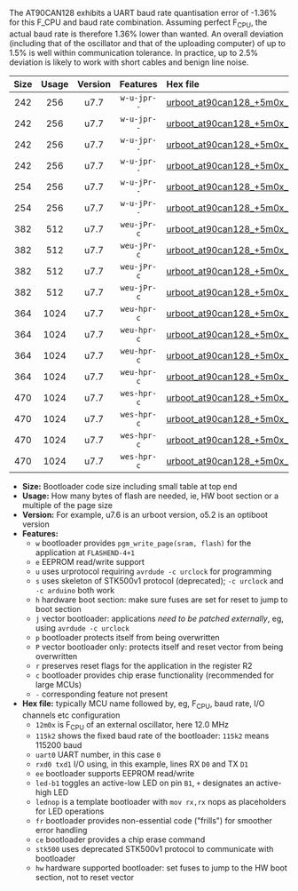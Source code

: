 The AT90CAN128 exhibits a UART baud rate quantisation error of -1.36% for this F_CPU and baud rate combination. Assuming perfect F<sub>CPU</sub>, the actual baud rate is therefore 1.36% lower than wanted. An overall deviation (including that of the oscillator and that of the uploading computer) of up to 1.5% is well within communication tolerance. In practice, up to 2.5% deviation is likely to work with short cables and benign line noise.

|Size|Usage|Version|Features|Hex file|
|:-:|:-:|:-:|:-:|:--|
|242|256|u7.7|`w-u-jpr--`|[urboot_at90can128_+5m0x_++14k4_uart0_rxe0_txe1_led+b5.hex](https://raw.githubusercontent.com/stefanrueger/urboot.hex/main/mcus/at90can128/external_oscillator/fcpu_+5m0x/br_++14k4/urboot_at90can128_+5m0x_++14k4_uart0_rxe0_txe1_led+b5.hex)|
|242|256|u7.7|`w-u-jpr--`|[urboot_at90can128_+5m0x_++14k4_uart0_rxe0_txe1_lednop.hex](https://raw.githubusercontent.com/stefanrueger/urboot.hex/main/mcus/at90can128/external_oscillator/fcpu_+5m0x/br_++14k4/urboot_at90can128_+5m0x_++14k4_uart0_rxe0_txe1_lednop.hex)|
|242|256|u7.7|`w-u-jpr--`|[urboot_at90can128_+5m0x_++14k4_uart1_rxd2_txd3_led+b5.hex](https://raw.githubusercontent.com/stefanrueger/urboot.hex/main/mcus/at90can128/external_oscillator/fcpu_+5m0x/br_++14k4/urboot_at90can128_+5m0x_++14k4_uart1_rxd2_txd3_led+b5.hex)|
|242|256|u7.7|`w-u-jpr--`|[urboot_at90can128_+5m0x_++14k4_uart1_rxd2_txd3_lednop.hex](https://raw.githubusercontent.com/stefanrueger/urboot.hex/main/mcus/at90can128/external_oscillator/fcpu_+5m0x/br_++14k4/urboot_at90can128_+5m0x_++14k4_uart1_rxd2_txd3_lednop.hex)|
|254|256|u7.7|`w-u-jPr--`|[urboot_at90can128_+5m0x_++14k4_uart0_rxe0_txe1.hex](https://raw.githubusercontent.com/stefanrueger/urboot.hex/main/mcus/at90can128/external_oscillator/fcpu_+5m0x/br_++14k4/urboot_at90can128_+5m0x_++14k4_uart0_rxe0_txe1.hex)|
|254|256|u7.7|`w-u-jPr--`|[urboot_at90can128_+5m0x_++14k4_uart1_rxd2_txd3.hex](https://raw.githubusercontent.com/stefanrueger/urboot.hex/main/mcus/at90can128/external_oscillator/fcpu_+5m0x/br_++14k4/urboot_at90can128_+5m0x_++14k4_uart1_rxd2_txd3.hex)|
|382|512|u7.7|`weu-jPr-c`|[urboot_at90can128_+5m0x_++14k4_uart0_rxe0_txe1_ee_led+b5_fr_ce.hex](https://raw.githubusercontent.com/stefanrueger/urboot.hex/main/mcus/at90can128/external_oscillator/fcpu_+5m0x/br_++14k4/urboot_at90can128_+5m0x_++14k4_uart0_rxe0_txe1_ee_led+b5_fr_ce.hex)|
|382|512|u7.7|`weu-jPr-c`|[urboot_at90can128_+5m0x_++14k4_uart0_rxe0_txe1_ee_lednop_fr_ce.hex](https://raw.githubusercontent.com/stefanrueger/urboot.hex/main/mcus/at90can128/external_oscillator/fcpu_+5m0x/br_++14k4/urboot_at90can128_+5m0x_++14k4_uart0_rxe0_txe1_ee_lednop_fr_ce.hex)|
|382|512|u7.7|`weu-jPr-c`|[urboot_at90can128_+5m0x_++14k4_uart1_rxd2_txd3_ee_led+b5_fr_ce.hex](https://raw.githubusercontent.com/stefanrueger/urboot.hex/main/mcus/at90can128/external_oscillator/fcpu_+5m0x/br_++14k4/urboot_at90can128_+5m0x_++14k4_uart1_rxd2_txd3_ee_led+b5_fr_ce.hex)|
|382|512|u7.7|`weu-jPr-c`|[urboot_at90can128_+5m0x_++14k4_uart1_rxd2_txd3_ee_lednop_fr_ce.hex](https://raw.githubusercontent.com/stefanrueger/urboot.hex/main/mcus/at90can128/external_oscillator/fcpu_+5m0x/br_++14k4/urboot_at90can128_+5m0x_++14k4_uart1_rxd2_txd3_ee_lednop_fr_ce.hex)|
|364|1024|u7.7|`weu-hpr-c`|[urboot_at90can128_+5m0x_++14k4_uart0_rxe0_txe1_ee_led+b5_fr_ce_hw.hex](https://raw.githubusercontent.com/stefanrueger/urboot.hex/main/mcus/at90can128/external_oscillator/fcpu_+5m0x/br_++14k4/urboot_at90can128_+5m0x_++14k4_uart0_rxe0_txe1_ee_led+b5_fr_ce_hw.hex)|
|364|1024|u7.7|`weu-hpr-c`|[urboot_at90can128_+5m0x_++14k4_uart0_rxe0_txe1_ee_lednop_fr_ce_hw.hex](https://raw.githubusercontent.com/stefanrueger/urboot.hex/main/mcus/at90can128/external_oscillator/fcpu_+5m0x/br_++14k4/urboot_at90can128_+5m0x_++14k4_uart0_rxe0_txe1_ee_lednop_fr_ce_hw.hex)|
|364|1024|u7.7|`weu-hpr-c`|[urboot_at90can128_+5m0x_++14k4_uart1_rxd2_txd3_ee_led+b5_fr_ce_hw.hex](https://raw.githubusercontent.com/stefanrueger/urboot.hex/main/mcus/at90can128/external_oscillator/fcpu_+5m0x/br_++14k4/urboot_at90can128_+5m0x_++14k4_uart1_rxd2_txd3_ee_led+b5_fr_ce_hw.hex)|
|364|1024|u7.7|`weu-hpr-c`|[urboot_at90can128_+5m0x_++14k4_uart1_rxd2_txd3_ee_lednop_fr_ce_hw.hex](https://raw.githubusercontent.com/stefanrueger/urboot.hex/main/mcus/at90can128/external_oscillator/fcpu_+5m0x/br_++14k4/urboot_at90can128_+5m0x_++14k4_uart1_rxd2_txd3_ee_lednop_fr_ce_hw.hex)|
|470|1024|u7.7|`wes-hpr-c`|[urboot_at90can128_+5m0x_++14k4_uart0_rxe0_txe1_ee_led+b5_fr_ce_stk500_hw.hex](https://raw.githubusercontent.com/stefanrueger/urboot.hex/main/mcus/at90can128/external_oscillator/fcpu_+5m0x/br_++14k4/urboot_at90can128_+5m0x_++14k4_uart0_rxe0_txe1_ee_led+b5_fr_ce_stk500_hw.hex)|
|470|1024|u7.7|`wes-hpr-c`|[urboot_at90can128_+5m0x_++14k4_uart0_rxe0_txe1_ee_lednop_fr_ce_stk500_hw.hex](https://raw.githubusercontent.com/stefanrueger/urboot.hex/main/mcus/at90can128/external_oscillator/fcpu_+5m0x/br_++14k4/urboot_at90can128_+5m0x_++14k4_uart0_rxe0_txe1_ee_lednop_fr_ce_stk500_hw.hex)|
|470|1024|u7.7|`wes-hpr-c`|[urboot_at90can128_+5m0x_++14k4_uart1_rxd2_txd3_ee_led+b5_fr_ce_stk500_hw.hex](https://raw.githubusercontent.com/stefanrueger/urboot.hex/main/mcus/at90can128/external_oscillator/fcpu_+5m0x/br_++14k4/urboot_at90can128_+5m0x_++14k4_uart1_rxd2_txd3_ee_led+b5_fr_ce_stk500_hw.hex)|
|470|1024|u7.7|`wes-hpr-c`|[urboot_at90can128_+5m0x_++14k4_uart1_rxd2_txd3_ee_lednop_fr_ce_stk500_hw.hex](https://raw.githubusercontent.com/stefanrueger/urboot.hex/main/mcus/at90can128/external_oscillator/fcpu_+5m0x/br_++14k4/urboot_at90can128_+5m0x_++14k4_uart1_rxd2_txd3_ee_lednop_fr_ce_stk500_hw.hex)|

- **Size:** Bootloader code size including small table at top end
- **Usage:** How many bytes of flash are needed, ie, HW boot section or a multiple of the page size
- **Version:** For example, u7.6 is an urboot version, o5.2 is an optiboot version
- **Features:**
  + `w` bootloader provides `pgm_write_page(sram, flash)` for the application at `FLASHEND-4+1`
  + `e` EEPROM read/write support
  + `u` uses urprotocol requiring `avrdude -c urclock` for programming
  + `s` uses skeleton of STK500v1 protocol (deprecated); `-c urclock` and `-c arduino` both work
  + `h` hardware boot section: make sure fuses are set for reset to jump to boot section
  + `j` vector bootloader: applications *need to be patched externally*, eg, using `avrdude -c urclock`
  + `p` bootloader protects itself from being overwritten
  + `P` vector bootloader only: protects itself and reset vector from being overwritten
  + `r` preserves reset flags for the application in the register R2
  + `c` bootloader provides chip erase functionality (recommended for large MCUs)
  + `-` corresponding feature not present
- **Hex file:** typically MCU name followed by, eg, F<sub>CPU</sub>, baud rate, I/O channels etc configuration
  + `12m0x` is F<sub>CPU</sub> of an external oscillator, here 12.0 MHz
  + `115k2` shows the fixed baud rate of the bootloader: `115k2` means 115200 baud
  + `uart0` UART number, in this case `0`
  + `rxd0 txd1` I/O using, in this example, lines RX `D0` and TX `D1`
  + `ee` bootloader supports EEPROM read/write
  + `led-b1` toggles an active-low LED on pin `B1`, `+` designates an active-high LED
  + `lednop` is a template bootloader with `mov rx,rx` nops as placeholders for LED operations
  + `fr` bootloader provides non-essential code ("frills") for smoother error handling
  + `ce` bootloader provides a chip erase command
  + `stk500` uses deprecated STK500v1 protocol to communicate with bootloader
  + `hw` hardware supported bootloader: set fuses to jump to the HW boot section, not to reset vector
